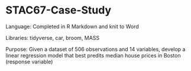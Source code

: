 # STAC67-Case-Study

Language: Completed in R Markdown and knit to Word

Libraries: tidyverse, car, broom, MASS

Purpose: Given a dataset of 506 observations and 14 variables, develop a linear regression model that best predits median house prices in          Boston (response variable) 
